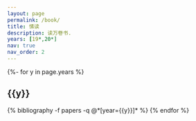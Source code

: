 ```yaml
---
layout: page
permalink: /book/
title: 愫读
description: 读万卷书.
years: [19*,20*]
nav: true
nav_order: 2
---
```

<!-- _pages/publications.md -->

<div class="publications">
{%- for y in page.years %}
  <h2 class="year">{{y}}</h2>
  {% bibliography -f papers -q @*[year={{y}}]* %}
{% endfor %}
</div>
